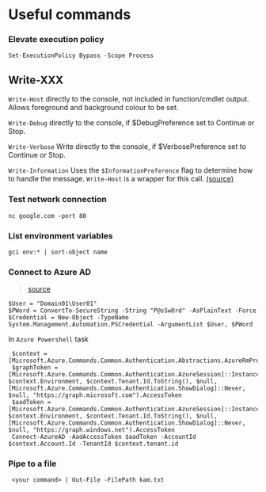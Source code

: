 # Useful commands

### Elevate execution policy
```
Set-ExecutionPolicy Bypass -Scope Process
```

## Write-XXX

`Write-Host` directly to the console, not included in function/cmdlet output. Allows foreground and background colour to be set.

`Write-Debug` directly to the console, if $DebugPreference set to Continue or Stop.

`Write-Verbose` Write directly to the console, if $VerbosePreference set to Continue or Stop.

`Write-Information` Uses the `$InformationPreference` flag to determine how to handle the message.  `Write-Host` is a wrapper for this call. [(source)](https://docs.microsoft.com/en-us/powershell/module/microsoft.powershell.utility/write-information?view=powershell-7#parameters)

### Test network connection

```
nc google.com -port 80
```

### List environment variables
```
gci env:* | sort-object name
```

### Connect to Azure AD
> [source](https://docs.microsoft.com/en-us/powershell/module/microsoft.powershell.security/get-credential?view=powershell-7#examples)
```
$User = "Domain01\User01"
$PWord = ConvertTo-SecureString -String "P@sSwOrd" -AsPlainText -Force
$Credential = New-Object -TypeName System.Management.Automation.PSCredential -ArgumentList $User, $PWord
```
In `Azure Powershell` task
```
 $context = [Microsoft.Azure.Commands.Common.Authentication.Abstractions.AzureRmProfileProvider]::Instance.Profile.DefaultContext
 $graphToken = [Microsoft.Azure.Commands.Common.Authentication.AzureSession]::Instance.AuthenticationFactory.Authenticate($context.Account, $context.Environment, $context.Tenant.Id.ToString(), $null, [Microsoft.Azure.Commands.Common.Authentication.ShowDialog]::Never, $null, "https://graph.microsoft.com").AccessToken
 $aadToken = [Microsoft.Azure.Commands.Common.Authentication.AzureSession]::Instance.AuthenticationFactory.Authenticate($context.Account, $context.Environment, $context.Tenant.Id.ToString(), $null, [Microsoft.Azure.Commands.Common.Authentication.ShowDialog]::Never, $null, "https://graph.windows.net").AccessToken
 Connect-AzureAD -AadAccessToken $aadToken -AccountId $context.Account.Id -TenantId $context.tenant.id
 ```
### Pipe to a file

```
 <your command> | Out-File -FilePath kam.txt
```
